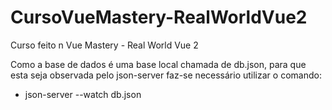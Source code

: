 # CursoVueMastery-RealWorldVue2
Curso feito n Vue Mastery - Real World Vue 2

Como a base de dados é uma base local chamada de db.json, para que esta seja observada pelo json-server faz-se necessário utilizar o comando:
* json-server --watch db.json

